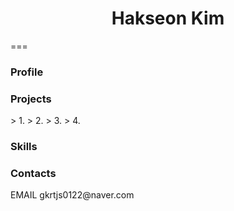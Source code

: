 # <center> Hakseon Kim</center>
===

<h3> Profile </h3>





<h3> Projects </h3>
> 1.
> 2.
> 3.
> 4.


<h3> Skills </h3>




<h3> Contacts </h3>
EMAIL   gkrtjs0122@naver.com

